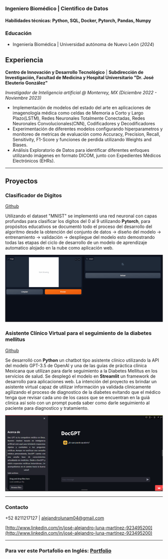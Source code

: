 ### Ingeniero Biomédico | Cientifico de Datos

#### Habilidades técnicas: Python, SQL, Docker, Pytorch, Pandas, Numpy

### Educación
- Ingeniería Biomédica | Universidad autónoma de Nuevo León (_2024_)

## Experiencia
**Centro de Innovación y Desarrollo Tecnológico** | **Subdirección de Investigación, Facultad de Medicina y Hospital Universitario "Dr. José Eleuterio González"**

*Investigador de Inteligencia artificial @ Monterrey, MX (_Diciembre 2022 - Noviembre 2023_)*

- Implementación de modelos del estado del arte en aplicaciones de imagenología médica como celdas de Memoria a Corto y Largo Plazo(LSTM), Redes Neuronales Totalmente Conectadas, Redes Neuronales Convolucionales(CNN), Codificadores y Decodificadores
- Experimentación de diferentes modelos configurando hiperparametros y monitoreo de metricas de evaluación como Accuracy, Precision, Recall, Sensitivity, F1-Score y funciones de perdida utilizando Weights and Biases.
- Análisis Exploratorio de Datos para identificar diferentes enfoques utilizando imágenes en formato DICOM, junto con Expedientes Médicos Electrónicos (EHRs).

---

## Proyectos

### Clasificador de Digitos 

[Github](https://github.com/AlexLuna4/Handwritten_Digit_Recognizer_UI.git)

Utilizando el dataset "MNIST" se implementó una red neuronal con capas profundas para clasificar los digitos del 0 al 9 utilizando **Pytorch**, para propósitos educativos
se documentó todo el proceso del desarrollo del algoritmo desde la obtención del conjunto de datos -> diseño del modelo -> entrenamiento -> validación -> despliegue del modelo 
esto demostrando todas las etapas del ciclo de desarrollo de un modelo de aprendizaje automatico alojado en la nube como aplicación web.

![Clasificador de digitos](/assets/img/Digit_recognition.gif)

### Asistente Clínico Virtual para el seguimiento de la diabetes mellitus

[Github](https://github.com/AlexLuna4/Virtual_Clinical_Assistant_GPT.git)

Se desarrolló con **Python** un chatbot tipo asistente clínico utilizando la API del modelo GPT-3.5 de OpenAI y una de las guías de práctica clínica Mexicana
que utilizan para darle seguimiento a la Diabetes Mellitus en los servicios de salud. Se desplegó el modelo en **Streamlit** un framework
de desarrollo para aplicaciones web. La intención del proyecto es brindar un asistente virtual capaz de utilizar información ya validada
clinicamente agilizando el proceso de diagnostico de la diabetes evitando que el médico tenga que revisar cada uno de los casos que se
encuentran en la guiá clinica así solo con un prompt pueda saber como darle seguimiento al paciente para diagnostico y tratamiento.

![Asistente Clínico Virtual](/assets/img/docgpt.png)

---

### Contacto

 +52 8211217127 | alejandrolunam04@gmail.com
 
[http://www.linkedin.com/in/josé-alejandro-luna-martínez-923495200](http://www.linkedin.com/in/josé-alejandro-luna-martínez-923495200)

---

### Para ver este Portafolio en Inglés: [Portfolio](https://alexluna4.github.io/portfolio-eng/)

